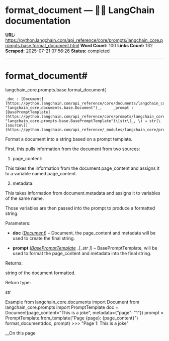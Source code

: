 # format_document — 🦜🔗 LangChain  documentation

**URL:** https://python.langchain.com/api_reference/core/prompts/langchain_core.prompts.base.format_document.html
**Word Count:** 100
**Links Count:** 132
**Scraped:** 2025-07-21 07:56:26
**Status:** completed

---

# format\_document\#

langchain\_core.prompts.base.format\_document\(

    _doc : [Document](https://python.langchain.com/api_reference/core/documents/langchain_core.documents.base.Document.html#langchain_core.documents.base.Document "langchain_core.documents.base.Document")_,     _prompt : [BasePromptTemplate](https://python.langchain.com/api_reference/core/prompts/langchain_core.prompts.base.BasePromptTemplate.html#langchain_core.prompts.base.BasePromptTemplate "langchain_core.prompts.base.BasePromptTemplate")\[str\]_, \) → str[\[source\]](https://python.langchain.com/api_reference/_modules/langchain_core/prompts/base.html#format_document)\#     

Format a document into a string based on a prompt template.

First, this pulls information from the document from two sources:

  1. page\_content:     

This takes the information from the document.page\_content and assigns it to a variable named page\_content.

  2. metadata:     

This takes information from document.metadata and assigns it to variables of the same name.

Those variables are then passed into the prompt to produce a formatted string.

Parameters:     

  * **doc** \([_Document_](https://python.langchain.com/api_reference/core/documents/langchain_core.documents.base.Document.html#langchain_core.documents.base.Document "langchain_core.documents.base.Document")\) – Document, the page\_content and metadata will be used to create the final string.

  * **prompt** \([_BasePromptTemplate_](https://python.langchain.com/api_reference/core/prompts/langchain_core.prompts.base.BasePromptTemplate.html#langchain_core.prompts.base.BasePromptTemplate "langchain_core.prompts.base.BasePromptTemplate") _\[__str_ _\]_\) – BasePromptTemplate, will be used to format the page\_content and metadata into the final string.

Returns:     

string of the document formatted.

Return type:     

str

Example               from langchain_core.documents import Document     from langchain_core.prompts import PromptTemplate          doc = Document(page_content="This is a joke", metadata={"page": "1"})     prompt = PromptTemplate.from_template("Page {page}: {page_content}")     format_document(doc, prompt)     >>> "Page 1: This is a joke"     

__On this page